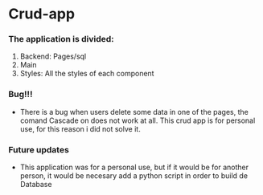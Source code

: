 # Crud-app

### The application is divided:
1. Backend: Pages/sql
2. Main  
3. Styles: All the styles of each component

### Bug!!!
- There is a bug when users delete some data in one of the pages, the comand Cascade on does not work at all.   This crud app is for personal use, for this reason i did not solve it.

### Future updates
- This application was for a personal use, but if it would be for another person, it would be necesary add a python script in order to build de Database
